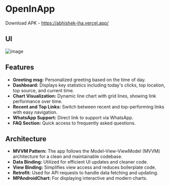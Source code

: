 # OpenInApp

Download APK - https://abhishek-jha.vercel.app/

## UI
![image](https://github.com/user-attachments/assets/76c10c76-581f-4d05-82fd-d88945692edb)


## Features

- **Greeting msg:** Personalized greeting based on the time of day.
- **Dashboard:** Displays key statistics including today's clicks, top location, top source, and current time.
- **Chart Visualization:** Dynamic line chart with grid lines, showing link performance over time.
- **Recent and Top Links:** Switch between recent and top-performing links with easy navigation.
- **WhatsApp Support:** Direct link to support via WhatsApp.
- **FAQ Section:** Quick access to frequently asked questions.

## Architecture

- **MVVM Pattern:** The app follows the Model-View-ViewModel (MVVM) architecture for a clean and maintainable codebase.
- **Data Binding:** Utilized for efficient UI updates and cleaner code.
- **View Binding:** Simplifies view access and reduces boilerplate code.
- **Retrofit:** Used for API requests to handle data fetching and updating.
- **MPAndroidChart:** For displaying interactive and modern charts.

